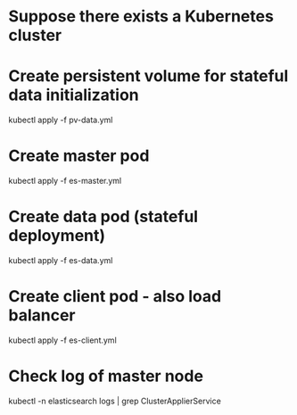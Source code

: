 # Suppose there exists a Kubernetes cluster 

# Create persistent volume for stateful data initialization
kubectl apply -f pv-data.yml

# Create master pod
kubectl apply -f es-master.yml

# Create data pod (stateful deployment)
kubectl apply -f es-data.yml

# Create client pod - also load balancer
kubectl apply -f es-client.yml

# Check log of master node
kubectl -n elasticsearch logs <pod-id> | grep ClusterApplierService